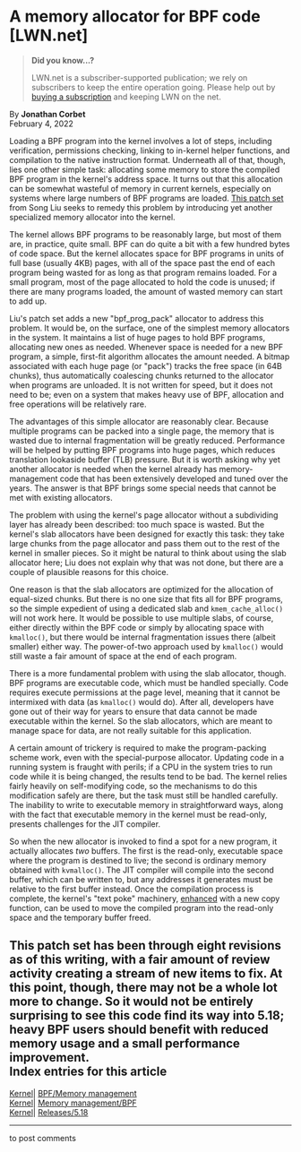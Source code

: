 # A memory allocator for BPF code [LWN.net]

> **Did you know...?**
> 
> LWN.net is a subscriber-supported publication; we rely on subscribers to keep the entire operation going. Please help out by [buying a subscription](/Promo/nst-nag4/subscribe) and keeping LWN on the net. 

By **Jonathan Corbet**  
February 4, 2022 

Loading a BPF program into the kernel involves a lot of steps, including verification, permissions checking, linking to in-kernel helper functions, and compilation to the native instruction format. Underneath all of that, though, lies one other simple task: allocating some memory to store the compiled BPF program in the kernel's address space. It turns out that this allocation can be somewhat wasteful of memory in current kernels, especially on systems where large numbers of BPF programs are loaded. [This patch set](/ml/linux-kernel/20220201062803.2675204-1-song@kernel.org/) from Song Liu seeks to remedy this problem by introducing yet another specialized memory allocator into the kernel. 

The kernel allows BPF programs to be reasonably large, but most of them are, in practice, quite small. BPF can do quite a bit with a few hundred bytes of code space. But the kernel allocates space for BPF programs in units of full base (usually 4KB) pages, with all of the space past the end of each program being wasted for as long as that program remains loaded. For a small program, most of the page allocated to hold the code is unused; if there are many programs loaded, the amount of wasted memory can start to add up. 

Liu's patch set adds a new "bpf_prog_pack" allocator to address this problem. It would be, on the surface, one of the simplest memory allocators in the system. It maintains a list of huge pages to hold BPF programs, allocating new ones as needed. Whenever space is needed for a new BPF program, a simple, first-fit algorithm allocates the amount needed. A bitmap associated with each huge page (or "pack") tracks the free space (in 64B chunks), thus automatically coalescing chunks returned to the allocator when programs are unloaded. It is not written for speed, but it does not need to be; even on a system that makes heavy use of BPF, allocation and free operations will be relatively rare. 

The advantages of this simple allocator are reasonably clear. Because multiple programs can be packed into a single page, the memory that is wasted due to internal fragmentation will be greatly reduced. Performance will be helped by putting BPF programs into huge pages, which reduces translation lookaside buffer (TLB) pressure. But it is worth asking why yet another allocator is needed when the kernel already has memory-management code that has been extensively developed and tuned over the years. The answer is that BPF brings some special needs that cannot be met with existing allocators. 

The problem with using the kernel's page allocator without a subdividing layer has already been described: too much space is wasted. But the kernel's slab allocators have been designed for exactly this task: they take large chunks from the page allocator and pass them out to the rest of the kernel in smaller pieces. So it might be natural to think about using the slab allocator here; Liu does not explain why that was not done, but there are a couple of plausible reasons for this choice. 

One reason is that the slab allocators are optimized for the allocation of equal-sized chunks. But there is no one size that fits all for BPF programs, so the simple expedient of using a dedicated slab and `kmem_cache_alloc()` will not work here. It would be possible to use multiple slabs, of course, either directly within the BPF code or simply by allocating space with `kmalloc()`, but there would be internal fragmentation issues there (albeit smaller) either way. The power-of-two approach used by `kmalloc()` would still waste a fair amount of space at the end of each program. 

There is a more fundamental problem with using the slab allocator, though. BPF programs are executable code, which must be handled specially. Code requires execute permissions at the page level, meaning that it cannot be intermixed with data (as `kmalloc()` would do). After all, developers have gone out of their way for years to ensure that data cannot be made executable within the kernel. So the slab allocators, which are meant to manage space for data, are not really suitable for this application. 

A certain amount of trickery is required to make the program-packing scheme work, even with the special-purpose allocator. Updating code in a running system is fraught with perils; if a CPU in the system tries to run code while it is being changed, the results tend to be bad. The kernel relies fairly heavily on self-modifying code, so the mechanisms to do this modification safely are there, but the task must still be handled carefully. The inability to write to executable memory in straightforward ways, along with the fact that executable memory in the kernel must be read-only, presents challenges for the JIT compiler. 

So when the new allocator is invoked to find a spot for a new program, it actually allocates _two_ buffers. The first is the read-only, executable space where the program is destined to live; the second is ordinary memory obtained with `kvmalloc()`. The JIT compiler will compile into the second buffer, which can be written to, but any addresses it generates must be relative to the first buffer instead. Once the compilation process is complete, the kernel's "text poke" machinery, [enhanced](/ml/linux-kernel/20220201062803.2675204-6-song@kernel.org/) with a new copy function, can be used to move the compiled program into the read-only space and the temporary buffer freed. 

This patch set has been through eight revisions as of this writing, with a fair amount of review activity creating a stream of new items to fix. At this point, though, there may not be a whole lot more to change. So it would not be entirely surprising to see this code find its way into 5.18; heavy BPF users should benefit with reduced memory usage and a small performance improvement.  
Index entries for this article  
---  
[Kernel](/Kernel/Index)| [BPF/Memory management](/Kernel/Index#BPF-Memory_management)  
[Kernel](/Kernel/Index)| [Memory management/BPF](/Kernel/Index#Memory_management-BPF)  
[Kernel](/Kernel/Index)| [Releases/5.18](/Kernel/Index#Releases-5.18)  
  


* * *

to post comments 
